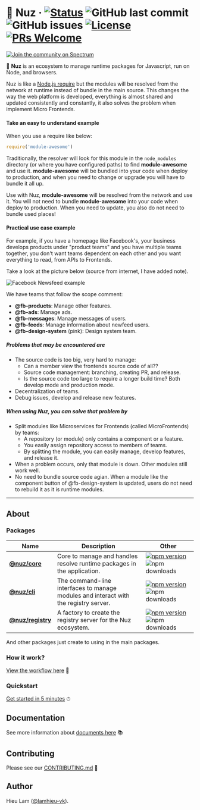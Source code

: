 # 🔮 Nuz &middot; [![Status](https://github.com/lamhieu-vk/nuz/workflows/nuz/badge.svg)](https://github.com/lamhieu-vk/nuz/actions) ![GitHub last commit](https://img.shields.io/github/last-commit/lamhieu-vk/nuz) ![GitHub issues](https://img.shields.io/github/issues/lamhieu-vk/nuz) [![License](https://img.shields.io/badge/license-MIT-blue.svg)](https://github.com/lamhieu-vk/nuz/blob/develop/LICENSE) [![PRs Welcome](https://img.shields.io/badge/PRs-welcome-brightgreen.svg)](https://github.com/lamhieu-vk/nuz/blob/develop/CONTRIBUTING.md)

[![Join the community on Spectrum](https://withspectrum.github.io/badge/badge.svg)](https://spectrum.chat/nuz)

🔮 **Nuz** is an ecosystem to manage runtime packages for Javascript, run on Node, and browsers.

Nuz is like a [Node.js require](https://nodejs.org/en/knowledge/getting-started/what-is-require/) but the modules will be resolved from the network at runtime instead of bundle in the main source. This changes the way the web platform is developed, everything is almost shared and updated consistently and constantly, it also solves the problem when implement Micro Frontends.

#### Take an easy to understand example

When you use a require like below:
```js
require('module-awesome')
```

Traditionally, the resolver will look for this module in the `node_modules` directory (or where you have configured paths) to find **module-awesome** and use it. **module-awesome** will be bundled into your code when deploy to production, and when you need to change or upgrade you will have to bundle it all up.

Use with Nuz, **module-awesome** will be resolved from the network and use it. You will not need to bundle **module-awesome** into your code when deploy to production. When you need to update, you also do not need to bundle used places!

#### Practical use case example

For example, if you have a homepage like Facebook's, your business develops products under "product teams" and you have multiple teams together, you don't want teams dependent on each other and you want everything to read, from APIs to Frontends.

Take a look at the picture below (source from internet, I have added note).

![Facebook Newsfeed example](https://user-images.githubusercontent.com/9839768/80710807-8c268780-8b19-11ea-8f3f-747153a92a65.jpg)

We have teams that follow the scope comment:
  - **@fb-products**: Manage other features.
  - **@fb-ads**: Manage ads.
  - **@fb-messages**: Manage messages of users.
  - **@fb-feeds**: Manage information about newfeed users.
  - **@fb-design-system** (pink): Design system team.

##### Problems that may be encountered are
  - The source code is too big, very hard to manage:
    - Can a member view the frontends source code of all??
    - Source code management: branching, creating PR, and release.
    - Is the source code too large to require a longer build time? Both develop mode and production mode.
  - Decentralization of teams.
  - Debug issues, develop and release new features.

##### When using Nuz, you can solve that problem by
  - Split modules like Microservices for Frontends (called MicroFrontends) by teams:
    - A repository (or module) only contains a component or a feature.
    - You easily assign repository access to members of teams.
    - By splitting the module, you can easily manage, develop features, and release it.
  - When a problem occurs, only that module is down. Other modules still work well.
  - No need to bundle source code agian. When a module like the component button of @fb-design-system is updated, users do not need to rebuild it as it is runtime modules.

***

## About

### Packages

| Name     | Description | Other |
|---------------|-----|-----|
| **[@nuz/core](https://github.com/lamhieu-vk/nuz/blob/develop/packages/nuz-core)**     | Core to manage and handles resolve runtime packages in the application. | [![npm version](https://img.shields.io/npm/v/@nuz/core.svg?style=flat)](https://www.npmjs.com/package/@nuz/core) ![npm downloads](https://img.shields.io/npm/dm/@nuz/core) |
| **[@nuz/cli](https://github.com/lamhieu-vk/nuz/blob/develop/packages/nuz-cli)** | The command-line interfaces to manage modules and interact with the registry server. | [![npm version](https://img.shields.io/npm/v/@nuz/cli.svg?style=flat)](https://www.npmjs.com/package/@nuz/cli) ![npm downloads](https://img.shields.io/npm/dm/@nuz/cli) |
| **[@nuz/registry](https://github.com/lamhieu-vk/nuz/blob/develop/packages/nuz-registry)** | A factory to create the registry server for the Nuz ecosystem. | [![npm version](https://img.shields.io/npm/v/@nuz/registry.svg?style=flat)](https://www.npmjs.com/package/@nuz/registry) ![npm downloads](https://img.shields.io/npm/dm/@nuz/registry) |

And other packages just create to using in the main packages.

### How it work?

[View the workflow here](https://github.com/lamhieu-vk/nuz/tree/develop/docs#architectures-1) 🙈

### Quickstart

[Get started in 5 minutes](https://github.com/lamhieu-vk/nuz/blob/develop/docs/GET_STARTED.md) ⏱


## Documentation

See more information about [documents here](https://github.com/lamhieu-vk/nuz/blob/develop/docs/README.md) 📚

## Contributing

Please see our [CONTRIBUTING.md](https://github.com/lamhieu-vk/nuz/blob/develop/CONTRIBUTING.md) 📝

## Author

Hieu Lam ([@lamhieu-vk](https://github.com/lamhieu-vk)).
